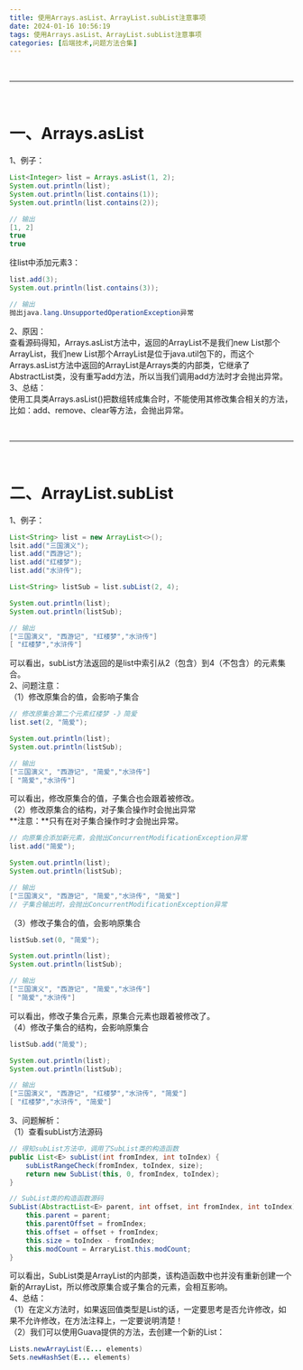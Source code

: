 ```yaml
---
title: 使用Arrays.asList、ArrayList.subList注意事项
date: 2024-01-16 10:56:19
tags: 使用Arrays.asList、ArrayList.subList注意事项
categories: [后端技术,问题方法合集]
---
```


<br/>


***


<br/>

# 一、Arrays.asList
1、例子：
``` java
List<Integer> list = Arrays.asList(1, 2);
System.out.println(list);
System.out.println(list.contains(1));
System.out.println(list.contains(2));

// 输出
[1, 2]
true
true
```
往list中添加元素3：
``` java
list.add(3);
System.out.println(list.contains(3));

// 输出
抛出java.lang.UnsupportedOperationException异常
```
2、原因：  
查看源码得知，Arrays.asList方法中，返回的ArrayList不是我们new List那个ArrayList，我们new List那个ArrayList是位于java.util包下的，而这个Arrays.asList方法中返回的ArrayList是Arrays类的内部类，它继承了AbstractList类，没有重写add方法，所以当我们调用add方法时才会抛出异常。  
3、总结：  
使用工具类Arrays.asList()把数组转成集合时，不能使用其修改集合相关的方法，比如：add、remove、clear等方法，会抛出异常。  


<br/>


***


<br/>


# 二、ArrayList.subList
1、例子：  
``` java
List<String> list = new ArrayList<>();
lsit.add("三国演义");
list.add("西游记");
list.add("红楼梦");
list.add("水浒传");

List<String> listSub = list.subList(2, 4);

System.out.println(list);
System.out.println(listSub);

// 输出
["三国演义", "西游记", "红楼梦","水浒传"]
[ "红楼梦","水浒传"]
```
可以看出，subList方法返回的是list中索引从2（包含）到4（不包含）的元素集合。  
2、问题注意：  
（1）修改原集合的值，会影响子集合  
``` java
// 修改原集合第二个元素红楼梦 -》简爱
list.set(2, "简爱");

System.out.println(list);
System.out.println(listSub);

// 输出
["三国演义", "西游记", "简爱","水浒传"]
[ "简爱","水浒传"]
```
可以看出，修改原集合的值，子集合也会跟着被修改。  
（2）修改原集合的结构，对子集合操作时会抛出异常  
**注意：**只有在对子集合操作时才会抛出异常。  
``` java
// 向原集合添加新元素，会抛出ConcurrentModificationException异常
list.add("简爱");

System.out.println(list);
System.out.println(listSub);

// 输出
["三国演义", "西游记", "简爱","水浒传", "简爱"]
// 子集合输出时，会抛出ConcurrentModificationException异常
```
（3）修改子集合的值，会影响原集合  
``` java
listSub.set(0, "简爱");

System.out.println(list);
System.out.println(listSub);

// 输出
["三国演义", "西游记", "简爱","水浒传"]
[ "简爱","水浒传"]
```
可以看出，修改子集合元素，原集合元素也跟着被修改了。  
（4）修改子集合的结构，会影响原集合  
``` java
listSub.add("简爱");

System.out.println(list);
System.out.println(listSub);

// 输出
["三国演义", "西游记", "红楼梦","水浒传", "简爱"]
[ "红楼梦","水浒传", "简爱"]
```
3、问题解析：  
（1）查看subList方法源码  
``` java
// 得知subList方法中，调用了SubList类的构造函数
public List<E> subList(int fromIndex, int toIndex) {
    subListRangeCheck(fromIndex, toIndex, size);
    return new SubList(this, 0, fromIndex, toIndex);
}

// SubList类的构造函数源码
SubList(AbstractList<E> parent, int offset, int fromIndex, int toIndex) {
    this.parent = parent;
    this.parentOffset = fromIndex;
    this.offset = offset + fromIndex;
    this.size = toIndex - fromIndex;
    this.modCount = ArraryList.this.modCount;
}
```
可以看出，SubList类是ArrayList的内部类，该构造函数中也并没有重新创建一个新的ArrayList，所以修改原集合或子集合的元素，会相互影响。  
4、总结：  
（1）在定义方法时，如果返回值类型是List的话，一定要思考是否允许修改，如果不允许修改，在方法注释上，一定要说明清楚！  
（2）我们可以使用Guava提供的方法，去创建一个新的List：  
``` java
Lists.newArrayList(E... elements)
Sets.newHashSet(E... elements)
```